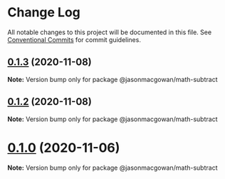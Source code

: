 # Change Log

All notable changes to this project will be documented in this file.
See [Conventional Commits](https://conventionalcommits.org) for commit guidelines.

## [0.1.3](https://github.com/jasonmacgowan/math/compare/v0.1.2...v0.1.3) (2020-11-08)

**Note:** Version bump only for package @jasonmacgowan/math-subtract





## [0.1.2](https://github.com/jasonmacgowan/math/compare/v0.1.1...v0.1.2) (2020-11-08)

**Note:** Version bump only for package @jasonmacgowan/math-subtract





# [0.1.0](https://github.com/jasonmacgowan/math/compare/v0.0.1...v0.1.0) (2020-11-06)

**Note:** Version bump only for package @jasonmacgowan/math-subtract
